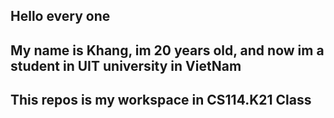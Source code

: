 ## Hello every one
## My name is Khang, im 20 years old, and now im a student in UIT university in VietNam
## This repos is my workspace in CS114.K21 Class
